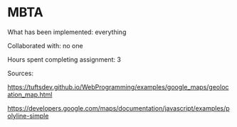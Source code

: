 # MBTA

What has been implemented: everything

Collaborated with: no one

Hours spent completing assignment: 3

Sources:

https://tuftsdev.github.io/WebProgramming/examples/google_maps/geolocation_map.html

https://developers.google.com/maps/documentation/javascript/examples/polyline-simple
